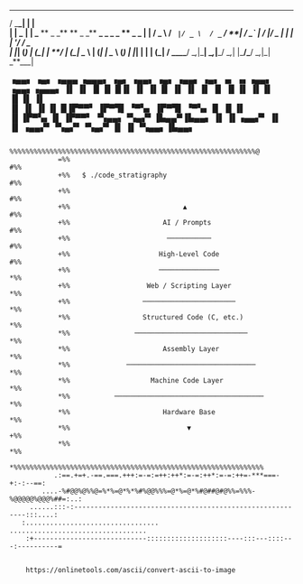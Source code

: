 ---

/ \_**_| | |  
 | | _** **| | \_** ** \_ \_** ** \_ \_** **\_ \_ \_ \_ ** **\_ \_**
| | / _ \ / _` |/ _ \  / _` / **| / \_` | / **|/ _ \| | | | '**/ **/ _ \
 | |**_| (_) | (\_| | **/ | (\_| \__ \ | (_| | \__ \ (_) | |_| | | | (_| **/
\_\_\_**\_**/ \__,_|\_**| \__,_|**\_/ \__,_| |\_**/\_**/ \__,_|\_| \_**\_\_\_|

▗▄▄▖ ▗▄▖ ▗▄▄▄ ▗▄▄▄▖ ▗▄▖ ▗▄▄▖ ▗▄▖ ▗▄▄▖ ▗▄▖ ▗▖ ▗▖▗▄▄▖ ▗▄▄▖▗▄▄▄▖
▐▌ ▐▌ ▐▌▐▌ █▐▌ ▐▌ ▐▌▐▌ ▐▌ ▐▌ ▐▌ ▐▌ ▐▌▐▌ ▐▌▐▌ ▐▌▐▌ ▐▌  
▐▌ ▐▌ ▐▌▐▌ █▐▛▀▀▘ ▐▛▀▜▌ ▝▀▚▖ ▐▛▀▜▌ ▝▀▚▖▐▌ ▐▌▐▌ ▐▌▐▛▀▚▖▐▌ ▐▛▀▀▘
▝▚▄▄▖▝▚▄▞▘▐▙▄▄▀▐▙▄▄▖ ▐▌ ▐▌▗▄▄▞▘ ▐▌ ▐▌ ▗▄▄▞▘▝▚▄▞▘▝▚▄▞▘▐▌ ▐▌▝▚▄▄▖▐▙▄▄▖

                 %%%%%%%%%%%%%%%%%%%%%%%%%%%%%%%%%%%%%%%%%%%%%%%%%%%%%%%%%%%%%@
                =%%                                                         #%%
                +%%   $ ./code_stratigraphy                                 #%%
                +%%                                                         #%%
                +%%                            ▲                            #%%
                +%%                       AI / Prompts                      #%%
                +%%                        ───────────                      #%%
                +%%                      High-Level Code                    #%%
                +%%                      ───────────────                    *%%
                +%%                   Web / Scripting Layer                 *%%
                +%%                  ───────────────────────                *%%
                *%%                  Structured Code (C, etc.)              *%%
                *%%                ────────────────────────────             *%%
                *%%                       Assembly Layer                    *%%
                *%%              ────────────────────────────────           *%%
                *%%                    Machine Code Layer                   *%%
                *%%           ─────────────────────────────────────         *%%
                *%%                       Hardware Base                     *%%
                *%%                             ▼                           +%%
                *%%                                                         *%%
                *%%%%%%%%%%%%%%%%%%%%%%%%%%%%%%%%%%%%%%%%%%%%%%%%%%%%%%%%%%%%%%
               .:==.+=+.-==.===.+++:=-=:=++:++*:=-=:++*:=-=:++=-***===-+:-:--==:
            ....-%#@@%@%%@=%*%=@*%*%#%@@%%%=@*%=@*%#@##@#@%%=%%%-%@@@@@%@@@%##=:..:
         ......:::-:----------------------------------------------------------:::....:
       :.................................             ..................................
        :+----------------------------::::::::::::::::::::----:::---::::---:----------=


        https://onlinetools.com/ascii/convert-ascii-to-image

